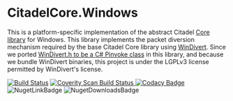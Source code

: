 # CitadelCore.Windows
This is a platform-specific implementation of the abstract Citadel [Core library](https://github.com/TechnikEmpire/CitadelCore) for Windows. This library implements the packet diversion mechanism required by the base Citadel Core library using [WinDivert](https://github.com/basil00/Divert). Since we ported [WinDivert.h to be a C# Pinvoke class](https://github.com/TechnikEmpire/CitadelCore.Windows/blob/master/CitadelCore.Windows/Diversion/WinDivert.cs) in this library, and because we bundle WinDivert binaries, this project is under the LGPLv3 license permitted by WinDivert's license.

[![Build Status](https://travis-ci.org/TechnikEmpire/CitadelCore.Windows.svg?branch=master)](https://travis-ci.org/TechnikEmpire/CitadelCore.Windows)
<a href="https://scan.coverity.com/projects/technikempire-citadelcore-windows">
  <img alt="Coverity Scan Build Status"
       src="https://scan.coverity.com/projects/15515/badge.svg"/>
</a>
[![Codacy Badge](https://api.codacy.com/project/badge/Grade/46d1822c6ec24aa5abfeabe4b2edaa75)](https://www.codacy.com/app/TechnikEmpire/CitadelCore.Windows?utm_source=github.com&amp;utm_medium=referral&amp;utm_content=TechnikEmpire/CitadelCore.Windows&amp;utm_campaign=Badge_Grade)
![NugetLinkBadge](https://img.shields.io/nuget/v/CitadelCore.Windows.svg)
![NugetDownloadsBadge](https://img.shields.io/nuget/dt/CitadelCore.Windows.svg)
